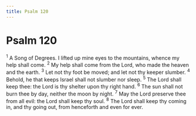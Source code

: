 ```yaml
---
title: Psalm 120
---
```

# Psalm 120

<sup>1</sup> A Song of Degrees. I lifted up mine eyes to the mountains, whence my help shall come. <sup>2</sup> My help shall come from the Lord, who made the heaven and the earth. <sup>3</sup> Let not thy foot be moved; and let not thy keeper slumber. <sup>4</sup> Behold, he that keeps Israel shall not slumber nor sleep. <sup>5</sup> The Lord shall keep thee: the Lord is thy shelter upon thy right hand. <sup>6</sup> The sun shall not burn thee by day, neither the moon by night. <sup>7</sup> May the Lord preserve thee from all evil: the Lord shall keep thy soul. <sup>8</sup> The Lord shall keep thy coming in, and thy going out, from henceforth and even for ever. 